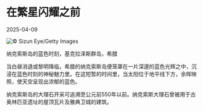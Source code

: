 # 在繁星闪耀之前

2025-04-09

![](https://cn.bing.com/th?id=OHR.BlueNaxos_ZH-CN7863097040_UHD.jpg "© Sizun Eye/Getty Images")

纳克索斯岛的蓝色时刻，基克拉泽斯群岛，希腊

当白昼消退或黎明降临，希腊的纳克索斯岛便笼罩在一片深邃的蓝色光辉之中，沉浸在蓝色时刻的神秘魅力里。在这短暂的时间里，当太阳位于地平线下方，余晖映照，使天空呈现出浓郁的蓝色。

纳克索斯岛的大理石开采可追溯至公元前550年以前。纳克索斯大理石曾被用于古奥林匹亚遗址的屋顶瓦片及雅典卫城的建筑。

